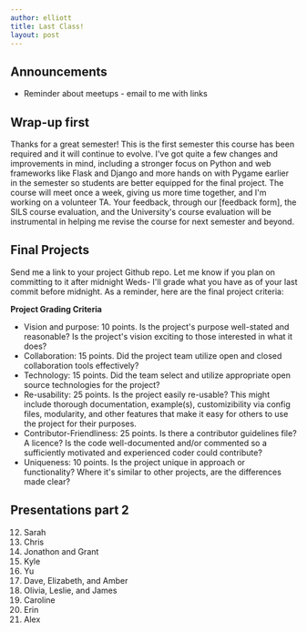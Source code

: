 ```yaml
---
author: elliott
title: Last Class!
layout: post
---
```


## Announcements
* Reminder about meetups - email to me with links


## Wrap-up first
Thanks for a great semester!  This is the first semester this course has been required and it will continue to evolve.  I've got quite a few changes and improvements in mind, including a stronger focus on Python and web frameworks like Flask and Django and more hands on with Pygame earlier in the semester so students are better equipped for the final project.  The course will meet once a week, giving us more time together, and I'm working on a volunteer TA.  Your feedback, through our [feedback form], the SILS course evaluation, and the University's course evaluation will be instrumental in helping me revise the course for next semester and beyond.

## Final Projects

Send me a link to your project Github repo.  Let me know if you plan on committing to it after midnight Weds- I'll grade what you have as of your last commit before midnight.  As a reminder, here are the final project criteria:

**Project Grading Criteria** 

* Vision and purpose: 10 points. Is the project's purpose well-stated and reasonable? Is the project's vision exciting to those interested in what it does?
* Collaboration: 15 points. Did the project team utilize open and closed collaboration tools effectively?
* Technology: 15 points. Did the team select and utilize appropriate open source technologies for the project?
* Re-usability: 25 points. Is the project easily re-usable? This might include thorough documentation, example(s), customizibility via config files, modularity, and other features that make it easy for others to use the project for their purposes.
* Contributor-Friendliness: 25 points. Is there a contributor guidelines file? A licence? Is the code well-documented and/or commented so a sufficiently motivated and experienced coder could contribute?
* Uniqueness: 10 points. Is the project unique in approach or functionality? Where it's similar to other projects, are the differences made clear?

## Presentations part 2

12. Sarah
13. Chris
11. Jonathon and Grant
3. Kyle 
1. Yu
2. Dave, Elizabeth, and Amber
9. Olivia, Leslie, and James
6. Caroline
15. Erin
4. Alex


